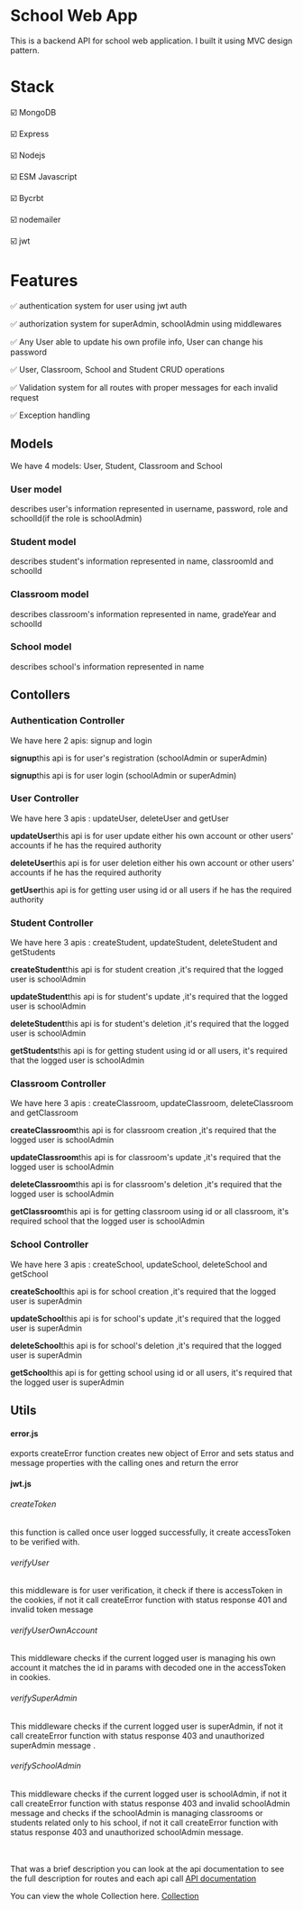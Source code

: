 # School Web App
This is a backend API for school web application.
I built it using MVC design pattern.

<h1><bold>Stack</bold></h1>
<p>☑️ MongoDB</p>
<p>☑️ Express</p>
<p>☑️ Nodejs</p><p>☑️ ESM Javascript</p>
<p>☑️ Bycrbt</p><p>☑️ nodemailer</p><p>☑️ jwt</p>

<h1><bold>Features</bold></h1>
<p>✅ authentication system for user using jwt auth</p>
<p>✅ authorization system for superAdmin, schoolAdmin using middlewares</p><p>✅ Any User able to update his own profile info, User can change his password </p><p>✅ User, Classroom, School and Student CRUD operations</p>
<p>✅ Validation system for all routes with proper messages for each invalid request</p>
<p>✅ Exception handling</p>

<h2>Models</h2>
<p>We have 4 models: User, Student, Classroom and School</p>
<h3>User model </h3>
<p>describes user's information represented in username, password, role and schoolId(if the role is schoolAdmin) </p>

<h3>Student model </h3>
<p>describes student's information represented in name, classroomId and schoolId </p>

<h3>Classroom model </h3>
<p>describes classroom's information represented in name, gradeYear and schoolId </p>

<h3>School model </h3>
<p>describes school's information represented in name </p>

<h2>Contollers</h2>
<h3>Authentication Controller</h3>
<p>We have here 2 apis: signup and login</p>
<p><strong>signup</strong>this api is for user's registration (schoolAdmin or superAdmin)</p>
<p><strong>signup</strong>this api is for user login (schoolAdmin or superAdmin)</p>

<h3>User Controller</h3>
<p>We have here 3 apis : updateUser, deleteUser and getUser</p><p><strong>updateUser</strong>this api is for user update either his own account or other users' accounts if he has the required authority</p>

<p><strong>deleteUser</strong>this api is for user deletion either his own account or other users' accounts if he has the required authority</p>

<p><strong>getUser</strong>this api is for getting user using id or all users if he has the required authority</p>

<h3>Student Controller</h3>
<p>We have here 3 apis : createStudent, updateStudent, deleteStudent and getStudents</p><p><strong>createStudent</strong>this api is for student creation ,it's required that the logged user is schoolAdmin</p>

<p><strong>updateStudent</strong>this api is for student's update ,it's required that the logged user is schoolAdmin</p>


<p><strong>deleteStudent</strong>this api is for student's deletion ,it's required that the logged user is schoolAdmin</p>

<p><strong>getStudents</strong>this api is for getting student using id or all users, it's required that the logged user is schoolAdmin</p>

<h3>Classroom Controller</h3>
<p>We have here 3 apis : createClassroom, updateClassroom, deleteClassroom and getClassroom</p><p><strong>createClassroom</strong>this api is for classroom creation ,it's required that the logged user is schoolAdmin</p>

<p><strong>updateClassroom</strong>this api is for classroom's update ,it's required that the logged user is schoolAdmin</p>


<p><strong>deleteClassroom</strong>this api is for classroom's deletion ,it's required that the logged user is schoolAdmin</p>

<p><strong>getClassroom</strong>this api is for getting classroom using id or all classroom, it's required school that the logged user is schoolAdmin</p>

<h3>School Controller</h3>
<p>We have here 3 apis : createSchool, updateSchool, deleteSchool and getSchool</p><p><strong>createSchool</strong>this api is for school creation ,it's required that the logged user is superAdmin</p>

<p><strong>updateSchool</strong>this api is for school's update ,it's required that the logged user is superAdmin</p>


<p><strong>deleteSchool</strong>this api is for school's deletion ,it's required that the logged user is superAdmin</p>

<p><strong>getSchool</strong>this api is for getting school using id or all users, it's required that the logged user is superAdmin</p>

<h2>Utils</h2>
<h4>error.js</h4>
<p>exports createError function creates new object of Error and sets status and message properties with the calling ones and return the error</p>
<h4>jwt.js</h4>
<h6>createToken</h6>
<p>this function is called once user logged successfully, it create accessToken to be verified with.</p>
<h6>verifyUser</h6>
<p>this middleware is for user verification, it check if there is accessToken in the cookies, if not it call createError function with status response 401 and invalid token message</p> 
<h6>verifyUserOwnAccount</h6>
<p>This middleware checks if the current logged user is managing his own account it matches the id in params with decoded one in the accessToken in cookies.</p>
<h6>verifySuperAdmin</h6>
<p>This middleware checks if the current logged user is superAdmin, if not it call createError function with status response 403 and unauthorized superAdmin message .</p>
<h6>verifySchoolAdmin</h6>
<p>This middleware checks if the current logged user is schoolAdmin, if not it call createError function with status response 403 and invalid schoolAdmin message and checks if the schoolAdmin is managing classrooms or students related only to his school, if not it call createError function with status response 403 and unauthorized schoolAdmin message.</p>

<h7><br/><br/>That was a brief description you can look at the api documentation to see the full description for routes and each api call
<a href="https://documenter.getpostman.com/view/26571473/2sA2xb7Fh2">API documentation</a>
</h7>

<h7>You can view the whole Collection here.
<a href="./School Managment APIs (Deployed).postman_collection.json">Collection</a>
</h7>
